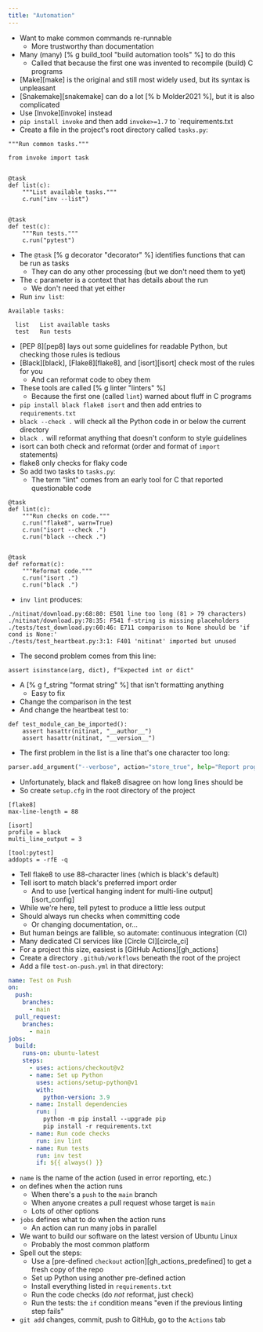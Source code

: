 ```yaml
---
title: "Automation"
---
```


-   Want to make common commands re-runnable
    -   More trustworthy than documentation
-   Many (many) [% g build_tool "build automation tools" %] to do this
    -   Called that because the first one was invented to recompile (build) C programs
-   [Make][make] is the original and still most widely used, but its syntax is unpleasant
-   [Snakemake][snakemake] can do a lot [% b Molder2021 %], but it is also complicated
-   Use [Invoke][invoke] instead
-   `pip install invoke` and then add `invoke>=1.7` to `requirements.txt
-   Create a file in the project's root directory called `tasks.py`:

```{.python title="tasks.py"}
"""Run common tasks."""

from invoke import task


@task
def list(c):
    """List available tasks."""
    c.run("inv --list")


@task
def test(c):
    """Run tests."""
    c.run("pytest")
```

-   The `@task` [% g decorator "decorator" %] identifies functions that can be run as tasks
    -   They can do any other processing (but we don't need them to yet)
-   The `c` parameter is a context that has details about the run
    -   We don't need that yet either
-   Run `inv list`:

```text
Available tasks:

  list   List available tasks
  test   Run tests
```

-   [PEP 8][pep8] lays out some guidelines for readable Python, but checking those rules is tedious
-   [Black][black], [Flake8][flake8], and [isort][isort] check most of the rules for you
    -   And can reformat code to obey them
-   These tools are called [% g linter "linters" %]
    -   Because the first one (called `lint`) warned about fluff in C programs
-   `pip install black flake8 isort` and then add entries to `requirements.txt`
-   `black --check .` will check all the Python code in or below the current directory
-   `black .` will reformat anything that doesn't conform to style guidelines
-   isort can both check and reformat (order and format of `import` statements)
-   flake8 only checks for flaky code
-   So add two tasks to `tasks.py`:
    -   The term "lint" comes from an early tool for C that reported questionable code

```{.python title="tasks.py"}
@task
def lint(c):
    """Run checks on code."""
    c.run("flake8", warn=True)
    c.run("isort --check .")
    c.run("black --check .")


@task
def reformat(c):
    """Reformat code."""
    c.run("isort .")
    c.run("black .")
```

-   `inv lint` produces:

```
./nitinat/download.py:68:80: E501 line too long (81 > 79 characters)
./nitinat/download.py:78:35: F541 f-string is missing placeholders
./tests/test_download.py:60:46: E711 comparison to None should be 'if cond is None:'
./tests/test_heartbeat.py:3:1: F401 'nitinat' imported but unused
```

-   The second problem comes from this line:

```{.python title="nitinat/download.py"}
assert isinstance(arg, dict), f"Expected int or dict"
```

-   A [% g f_string "format string" %] that isn't formatting anything
    -   Easy to fix
-   Change the comparison in the test
-   And change the heartbeat test to:

```{.python title="tests/test_heartbeat"}
def test_module_can_be_imported():
    assert hasattr(nitinat, "__author__")
    assert hasattr(nitinat, "__version__")
```

-   The first problem in the list is a line that's one character too long:

```python
parser.add_argument("--verbose", action="store_true", help="Report progress")
```

-   Unfortunately, black and flake8 disagree on how long lines should be
-   So create `setup.cfg` in the root directory of the project

```
[flake8]
max-line-length = 88

[isort]
profile = black
multi_line_output = 3

[tool:pytest]
addopts = -rfE -q
```

-   Tell flake8 to use 88-character lines (which is black's default)
-   Tell isort to match black's preferred import order
    -   And to use [vertical hanging indent for multi-line output][isort_config]
-   While we're here, tell pytest to produce a little less output
-   Should always run checks when committing code
    -   Or changing documentation, or...
-   But human beings are fallible, so automate: continuous integration (CI)
-   Many dedicated CI services like [Circle CI][circle_ci]
-   For a project this size, easiest is [GitHub Actions][gh_actions]
-   Create a directory `.github/workflows` beneath the root of the project
-   Add a file `test-on-push.yml` in that directory:

```yaml
name: Test on Push
on:
  push:
    branches:
      - main
  pull_request:
    branches:
      - main
jobs:
  build:
    runs-on: ubuntu-latest
    steps:
      - uses: actions/checkout@v2
      - name: Set up Python
        uses: actions/setup-python@v1
        with:
          python-version: 3.9
      - name: Install dependencies
        run: |
          python -m pip install --upgrade pip
          pip install -r requirements.txt
      - name: Run code checks
        run: inv lint
      - name: Run tests
        run: inv test
        if: ${{ always() }}
```

-   `name` is the name of the action (used in error reporting, etc.)
-   `on` defines when the action runs
    -   When there's a `push` to the `main` branch
    -   When anyone creates a pull request whose target is `main`
    -   Lots of other options
-   `jobs` defines what to do when the action runs
    -   An action can run many jobs in parallel
-   We want to build our software on the latest version of Ubuntu Linux
    -   Probably the most common platform
-   Spell out the steps:
    -   Use a [pre-defined `checkout` action][gh_actions_predefined] to get a fresh copy of the repo
    -   Set up Python using another pre-defined action
    -   Install everything listed in `requirements.txt`
    -   Run the code checks (do *not* reformat, just check)
    -   Run the tests: the `if` condition means "even if the previous linting step fails"
-   `git add` changes, commit, push to GitHub, go to the `Actions` tab
